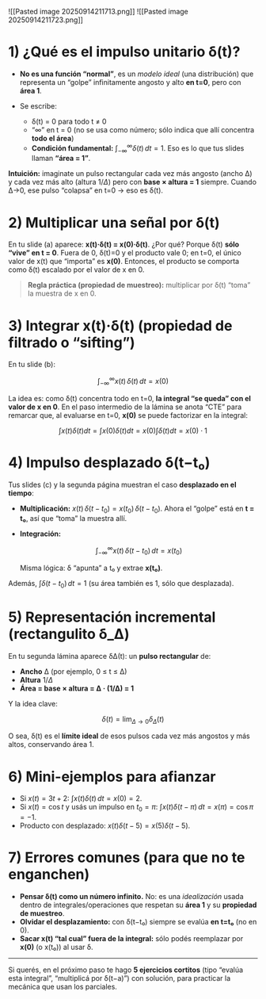 ![[Pasted image 20250914211713.png]]
![[Pasted image 20250914211723.png]]
# 1) ¿Qué es el impulso unitario δ(t)?

* **No es una función “normal”**, es un *modelo ideal* (una distribución) que representa un “golpe” infinitamente angosto y alto **en t=0**, pero con **área 1**.
* Se escribe:

  * δ(t) = 0 para todo t ≠ 0
  * “∞” en t = 0 (no se usa como número; sólo indica que allí concentra **todo el área**)
  * **Condición fundamental:** $\int_{-\infty}^{\infty} \delta(t)\,dt = 1$.
    Eso es lo que tus slides llaman **“área = 1”**.

**Intuición:** imaginate un pulso rectangular cada vez más angosto (ancho Δ) y cada vez más alto (altura $1/\Delta$) pero con **base × altura = 1** siempre. Cuando Δ→0, ese pulso “colapsa” en t=0 → eso es δ(t).

# 2) Multiplicar una señal por δ(t)

En tu slide (a) aparece: **x(t)·δ(t) = x(0)·δ(t)**.
¿Por qué? Porque δ(t) **sólo “vive” en t = 0**. Fuera de 0, δ(t)=0 y el producto vale 0; en t=0, el único valor de x(t) que “importa” es **x(0)**. Entonces, el producto se comporta como δ(t) escalado por el valor de x en 0.

> **Regla práctica (propiedad de muestreo):** multiplicar por δ(t) “toma” la muestra de x en 0.

# 3) Integrar x(t)·δ(t) (propiedad de filtrado o “sifting”)

En tu slide (b):

$$
\int_{-\infty}^{\infty} x(t)\,\delta(t)\,dt = x(0)
$$

La idea es: como δ(t) concentra todo en t=0, **la integral “se queda” con el valor de x en 0**. En el paso intermedio de la lámina se anota “CTE” para remarcar que, al evaluarse en t=0, **x(0)** se puede factorizar en la integral:

$$
\int x(t)\delta(t)dt = \int x(0)\delta(t)dt = x(0)\int \delta(t)dt = x(0)\cdot 1
$$

# 4) Impulso desplazado δ(t−t₀)

Tus slides (c) y la segunda página muestran el caso **desplazado en el tiempo**:

* **Multiplicación:** $x(t)\,\delta(t-t_0) = x(t_0)\,\delta(t-t_0)$.
  Ahora el “golpe” está en **t = t₀**, así que “toma” la muestra allí.
* **Integración:**

  $$
  \int_{-\infty}^{\infty} x(t)\,\delta(t-t_0)\,dt = x(t_0)
  $$

  Misma lógica: δ “apunta” a t₀ y extrae **x(t₀)**.

Además, $\int \delta(t-t_0)\,dt = 1$ (su área también es 1, sólo que desplazada).

# 5) Representación incremental (rectangulito δ\_Δ)

En tu segunda lámina aparece δΔ​(t): un **pulso rectangular** de:

* **Ancho** Δ (por ejemplo, 0 ≤ t ≤ Δ)
* **Altura** $1/\Delta$
* **Área = base × altura = Δ · (1/Δ) = 1**

Y la idea clave:

$$
\delta(t) = \lim_{\Delta \to 0} \delta_\Delta(t)
$$

O sea, δ(t) es el **límite ideal** de esos pulsos cada vez más angostos y más altos, conservando área 1.

# 6) Mini-ejemplos para afianzar

* Si $x(t)=3t+2$:
  $\int x(t)\delta(t)\,dt = x(0) = 2$.
* Si $x(t)=\cos t$ y usás un impulso en $t_0=\pi$:
  $\int x(t)\delta(t-\pi)\,dt = x(\pi) = \cos \pi = -1$.
* Producto con desplazado:
  $x(t)\delta(t-5) = x(5)\delta(t-5)$.

# 7) Errores comunes (para que no te enganchen)

* **Pensar δ(t) como un número infinito.** No: es una *idealización* usada dentro de integrales/operaciones que respetan su **área 1** y su **propiedad de muestreo**.
* **Olvidar el desplazamiento:** con δ(t−t₀) siempre se evalúa **en t=t₀** (no en 0).
* **Sacar x(t) “tal cual” fuera de la integral:** sólo podés reemplazar por **x(0)** (o x(t₀)) al usar δ.

---

Si querés, en el próximo paso te hago **5 ejercicios cortitos** (tipo “evalúa esta integral”, “multiplicá por δ(t−a)”) con solución, para practicar la mecánica que usan los parciales.

